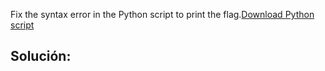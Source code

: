 Fix the syntax error in the Python script to print the flag.[Download Python script](https://artifacts.picoctf.net/c/5/fixme2.py)

## Solución:
```

```